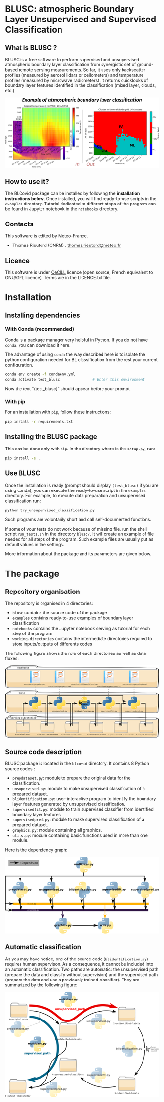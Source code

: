 BLUSC: atmospheric Boundary Layer Unsupervised and Supervised Classification
===================================

What is BLUSC ?
-----------------
BLUSC is a free software to perform supervised and unsupervised atmospheric boundary layer classification from synergistic set of ground-based remote sensing measurements.
So far, it uses only backscatter profiles (measured by aerosol lidars or ceilometers) and temperature profiles (measured by microwave radiometers).
It returns quicklooks of boundary layer features identified in the classification (mixed layer, clouds, etc.)

![Alt](blclassif_example.png)

How to use it?
---------------
The BLCovid package can be installed by following the **installation instructions below**.
Once installed, you will find ready-to-use scripts in the `examples` directory.
Tutorial dedicated to different steps of the program can be found in Jupyter notebook in the `notebooks` directory.


Contacts
---------
This software is edited by Meteo-France.
  * Thomas Rieutord (CNRM) : thomas.rieutord@meteo.fr

Licence
--------
This software is under [CeCILL](https://cecill.info/licences.en.html) licence (open source, French equivalent to GNU/GPL licence).
Terms are in the LICENCE.txt file.

Installation
=============

Installing dependencies
------------------------

### With Conda (recommended)
Conda is a package manager very helpful in Python.
If you do not have `conda`, you can download it [here](https://docs.conda.io/projects/conda/en/latest/index.html).

The advantage of using `conda` the way described here is to isolate the python configuration needed for BL classification from the rest your current configuration.

```bash
conda env create -f condaenv.yml
conda activate test_blusc               # Enter this environment
```

Now the text "(test_blusc)" should appear before your prompt

### With pip
For an installation with `pip`, follow these instructions:

```bash
pip install -r requirements.txt 
```

Installing the BLUSC package
---------------------------
This can be done only with `pip`.
In the directory where is the `setup.py`, run:
```bash
pip install -e .
```

Use BLUSC 
---------
Once the installation is ready (prompt should display `(test_blusc)` if you are using conda), you can execute the ready-to-use script in the `examples` directory.
For example, to execute data preparation and unsupervised classification run:
```bash
python try_unsupervised_classification.py
```
Such programs are volontarily short and call self-documented functions.

If some of your tests do not work because of missing file, run the shell script `run_tests.sh` in the directory `blusc/`.
It will create an example of file needed for all steps of the program.
Such example files are usually put as default values in the settings.


More information about the package and its parameters are given below.

The package
============

Repository organisation
---------------
The repository is organised in 4 directories:
  * `blusc` contains the source code of the package
  * `examples` contains ready-to-use examples of boundary layer classification
  * `notebooks` contains the Jupyter notebook serving as tutorial for each step of the program
  * `working-directories` contains the intermediate directories required to store inputs/outputs of differents codes

The following figure shows the role of each directories as well as data fluxes:

![Alt](repo_orga.png)


Source code description
---------------

BLUSC package is located in the `blcovid` directory. It contains 8 Python source codes :
  * `prepdataset.py`: module to prepare the original data for the classification.
  * `unsupervised.py`: module to make unsupervised classification of a prepared dataset.
  * `blidentification.py`: user-interactive program to identify the boundary layer features generated by unsupervised classification.
  * `supervisedfit.py`: module to train supervised classifier from identified boundary layer features.
  * `supervisedpred.py`: module to make supervised classification of a prepared dataset.
  * `graphics.py`: module containing all graphics.
  * `utils.py`: module containing basic functions used in more than one module.

Here is the dependency graph:

![Alt](dependency_graph.png)


Automatic classification
---------------

As you may have notice, one of the source code (`blidentification.py`) requires human supervison.
As a consequence, it cannot be included into an automatic classification.
Two paths are automatic: the unsupervised path (prepare the data and classify without supervision) and the supervised path (prepare the data and use a previously trained classifier).
They are summarized by the following figure:

![Alt](multidays_paths.png)

